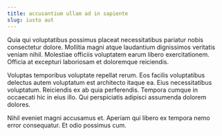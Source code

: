 ```yaml
---
title: accusantium ullam ad in sapiente
slug: iusto aut
---
```


Quia qui voluptatibus possimus placeat necessitatibus pariatur nobis consectetur dolore. Mollitia magni atque laudantium dignissimos veritatis veniam nihil. Molestiae officiis voluptatem earum libero exercitationem. Officia at excepturi laboriosam et doloremque reiciendis.

Voluptas temporibus voluptate repellat rerum. Eos facilis voluptatibus delectus autem voluptatum est architecto itaque ea. Eius necessitatibus voluptatum. Reiciendis ex ab quia perferendis. Tempora cumque in occaecati hic in eius illo. Qui perspiciatis adipisci assumenda dolorem dolores.

Nihil eveniet magni accusamus et. Aperiam qui libero ex tempora nemo error consequatur. Et odio possimus cum.
